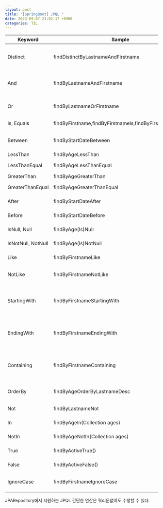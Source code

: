 ```yaml
---
layout: post
title: "[SpringBoot] JPQL "
date: 2023-09-07 21:02:17 +0900
categories: TIL
---
```


| Keyword            | Sample                                                  | JPQL snippet                                                   |
| ------------------ | ------------------------------------------------------- | -------------------------------------------------------------- |
| Distinct           | findDistinctByLastnameAndFirstname                      | select distinct …​ where x.lastname = ?1 and x.firstname = ?2  |
| And                | findByLastnameAndFirstname                              | … where x.lastname = ?1 and x.firstname = ?2                   |
| Or                 | findByLastnameOrFirstname                               | … where x.lastname = ?1 or x.firstname = ?2                    |
| Is, Equals         | findByFirstname,findByFirstnameIs,findByFirstnameEquals | … where x.firstname = ?1                                       |
| Between            | findByStartDateBetween                                  | … where x.startDate between ?1 and ?2                          |
| LessThan           | findByAgeLessThan                                       | … where x.age < ?1                                             |
| LessThanEqual      | findByAgeLessThanEqual                                  | … where x.age <= ?1                                            |
| GreaterThan        | findByAgeGreaterThan                                    | … where x.age > ?1                                             |
| GreaterThanEqual   | findByAgeGreaterThanEqual                               | … where x.age >= ?1                                            |
| After              | findByStartDateAfter                                    | … where x.startDate > ?1                                       |
| Before             | findByStartDateBefore                                   | … where x.startDate < ?1                                       |
| IsNull, Null       | findByAge(Is)Null                                       | … where x.age is null                                          |
| IsNotNull, NotNull | findByAge(Is)NotNull                                    | … where x.age not null                                         |
| Like               | findByFirstnameLike                                     | … where x.firstname like ?1                                    |
| NotLike            | findByFirstnameNotLike                                  | … where x.firstname not like ?1                                |
| StartingWith       | findByFirstnameStartingWith                             | … where x.firstname like ?1 (parameter bound with appended %)  |
| EndingWith         | findByFirstnameEndingWith                               | … where x.firstname like ?1 (parameter bound with prepended %) |
| Containing         | findByFirstnameContaining                               | … where x.firstname like ?1 (parameter bound wrapped in %)     |
| OrderBy            | findByAgeOrderByLastnameDesc                            | … where x.age = ?1 order by x.lastname desc                    |
| Not                | findByLastnameNot                                       | … where x.lastname <> ?1                                       |
| In                 | findByAgeIn(Collection<Age> ages)                       | … where x.age in ?1                                            |
| NotIn              | findByAgeNotIn(Collection<Age> ages)                    | … where x.age not in ?1                                        |
| True               | findByActiveTrue()                                      | … where x.active = true                                        |
| False              | findByActiveFalse()                                     | … where x.active = false                                       |
| IgnoreCase         | findByFirstnameIgnoreCase                               | … where UPPER(x.firstname) = UPPER(?1)                         |

JPARepository에서 지원하는 JPQL 간단한 연산은 쿼리문없이도 수행할 수 있다.
